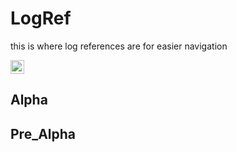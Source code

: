 # LogRef

this is where log references are for easier navigation<br>

<img height=22 src="https://github.com/ReRand/ACE-ULTRA/actions/workflows/logref.yml/badge.svg" alt="publish">

## Alpha

## Pre_Alpha